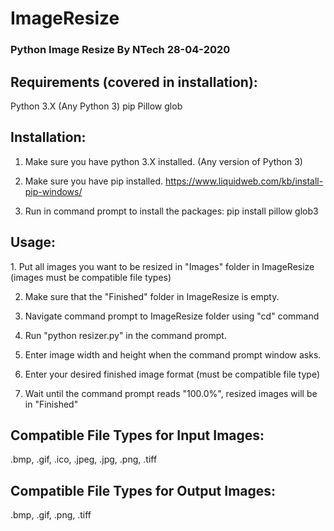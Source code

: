 # ImageResize
<h3>
Python Image Resize
By NTech
28-04-2020
</h3>

<h2>Requirements (covered in installation):</h2>
Python 3.X (Any Python 3)
pip
Pillow
glob

<h2>Installation:</h2>

1. Make sure you have python 3.X installed.
(Any version of Python 3)

2. Make sure you have pip installed.
https://www.liquidweb.com/kb/install-pip-windows/

3. Run in command prompt to install the packages:
pip install pillow glob3

<h2>Usage:</h2>
1. Put all images you want to be resized in "Images" folder in ImageResize (images must be compatible file types)

2. Make sure that the "Finished" folder in ImageResize is empty.

3. Navigate command prompt to ImageResize folder using "cd" command

4. Run "python resizer.py" in the command prompt.

5. Enter image width and height when the command prompt window asks.

6. Enter your desired finished image format (must be compatible file type)

7. Wait until the command prompt reads "100.0%", resized images will be in "Finished"


<h2>Compatible File Types for Input Images:</h2>
.bmp, .gif, .ico, .jpeg, .jpg, .png, .tiff

<h2>Compatible File Types for Output Images:</h2>
.bmp, .gif, .png, .tiff
